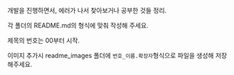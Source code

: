 개발을 진행하면서, 에러가 나서 찾아보거나 공부한 것들 정리.



각 폴더의 README.md의 형식에 맞춰 작성해 주세요.



제목의 번호는 00부터 시작.



이미지 추가시 readme_images 폴더에 `번호_이름.확장자`형식으로 파일을 생성해 저장 해주세요.